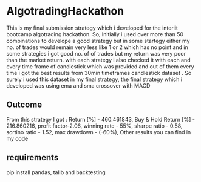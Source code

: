 # AlgotradingHackathon
This is my final submission strategy which i developed for the interiit bootcamp algotrading hackathon. 
So, Initially i used over more than 50 combinations to develope a good strategy but in some startegy either my no. of trades would remain very less like 1 or 2 which has no point and in some strategies i got good no. of of trades but my return was very poor than the market return. 
with each strategy i also checked it with each and every time frame of candlestick which was provided and out of them every time i got the best results from 30min timeframes candlestick dataset . So surely i used this dataset in my final strategy,
the final strategy which i developed was using ema and sma crossover with MACD 
## Outcome
From this strategy I got :
Return [%] - 460.461843,
Buy & Hold Return [%] - 216.860216,
profit factor-2.06,
winning rate - 55%,
sharpe ratio - 0.58,
sortino ratio - 1.52,
max drawdown - (-60%),
Other results you can find in my code 
## requirements
pip install pandas, talib and backtesting 
